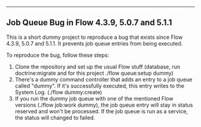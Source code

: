 ------------------
Job Queue Bug in Flow 4.3.9, 5.0.7 and 5.1.1
------------------

This is a short dummy project to reproduce a bug that exists since Flow 4.3.9, 5.0.7 and 5.1.1.
It prevents job queue entries from being executed.

To reproduce the bug, follow these steps:

1) Clone the repository and set up the usual Flow stuff (database, run doctrine:migrate and for this project ./flow queue:setup dummy)
2) There's a dummy command controller that adds an entry to a job queue called "dummy". If it's successfully executed, this entry writes to the System Log. (./flow dummy:create)
3) If you run the dummy job queue with one of the mentioned Flow versions (./flow job:work dummy), the job queue entry will stay in status reserved and won't be processed. If the job queue is run as a service, the status will changed to failed.
